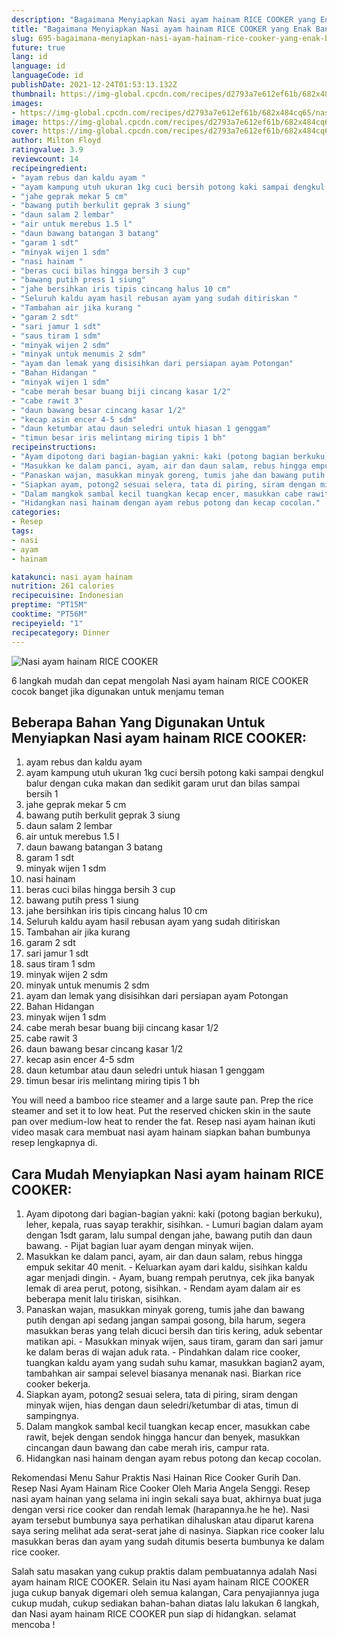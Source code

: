 ```yaml
---
description: "Bagaimana Menyiapkan Nasi ayam hainam RICE COOKER yang Enak Banget"
title: "Bagaimana Menyiapkan Nasi ayam hainam RICE COOKER yang Enak Banget"
slug: 695-bagaimana-menyiapkan-nasi-ayam-hainam-rice-cooker-yang-enak-banget
future: true
lang: id
language: id
languageCode: id
publishDate: 2021-12-24T01:53:13.132Z 
thumbnail: https://img-global.cpcdn.com/recipes/d2793a7e612ef61b/682x484cq65/nasi-ayam-hainam-rice-cooker-foto-resep-utama.png
images:
- https://img-global.cpcdn.com/recipes/d2793a7e612ef61b/682x484cq65/nasi-ayam-hainam-rice-cooker-foto-resep-utama.png
image: https://img-global.cpcdn.com/recipes/d2793a7e612ef61b/682x484cq65/nasi-ayam-hainam-rice-cooker-foto-resep-utama.png
cover: https://img-global.cpcdn.com/recipes/d2793a7e612ef61b/682x484cq65/nasi-ayam-hainam-rice-cooker-foto-resep-utama.png
author: Milton Floyd
ratingvalue: 3.9
reviewcount: 14
recipeingredient:
- "ayam rebus dan kaldu ayam "
- "ayam kampung utuh ukuran 1kg cuci bersih potong kaki sampai dengkul balur dengan cuka makan dan sedikit garam urut dan bilas sampai bersih 1"
- "jahe geprak mekar 5 cm"
- "bawang putih berkulit geprak 3 siung"
- "daun salam 2 lembar"
- "air untuk merebus 1.5 l"
- "daun bawang batangan 3 batang"
- "garam 1 sdt"
- "minyak wijen 1 sdm"
- "nasi hainam "
- "beras cuci bilas hingga bersih 3 cup"
- "bawang putih press 1 siung"
- "jahe bersihkan iris tipis cincang halus 10 cm"
- "Seluruh kaldu ayam hasil rebusan ayam yang sudah ditiriskan "
- "Tambahan air jika kurang "
- "garam 2 sdt"
- "sari jamur 1 sdt"
- "saus tiram 1 sdm"
- "minyak wijen 2 sdm"
- "minyak untuk menumis 2 sdm"
- "ayam dan lemak yang disisihkan dari persiapan ayam Potongan"
- "Bahan Hidangan "
- "minyak wijen 1 sdm"
- "cabe merah besar buang biji cincang kasar 1/2"
- "cabe rawit 3"
- "daun bawang besar cincang kasar 1/2"
- "kecap asin encer 4-5 sdm"
- "daun ketumbar atau daun seledri untuk hiasan 1 genggam"
- "timun besar iris melintang miring tipis 1 bh"
recipeinstructions:
- "Ayam dipotong dari bagian-bagian yakni: kaki (potong bagian berkuku), leher, kepala, ruas sayap terakhir, sisihkan. Lumuri bagian dalam ayam dengan 1sdt garam, lalu sumpal dengan jahe, bawang putih dan daun bawang. Pijat bagian luar ayam dengan minyak wijen."
- "Masukkan ke dalam panci, ayam, air dan daun salam, rebus hingga empuk sekitar 40 menit.  Keluarkan ayam dari kaldu, sisihkan kaldu agar menjadi dingin. Ayam, buang rempah perutnya, cek jika banyak lemak di area perut, potong, sisihkan.  Rendam ayam dalam air es beberapa menit lalu tiriskan, sisihkan."
- "Panaskan wajan, masukkan minyak goreng, tumis jahe dan bawang putih dengan api sedang jangan sampai gosong, bila harum, segera masukkan beras yang telah dicuci bersih dan tiris kering, aduk sebentar matikan api. Masukkan minyak wijen, saus tiram, garam dan sari jamur ke dalam beras di wajan aduk rata.  Pindahkan dalam rice cooker, tuangkan kaldu ayam yang sudah suhu kamar, masukkan bagian2 ayam, tambahkan air sampai selevel biasanya menanak nasi. Biarkan rice cooker bekerja."
- "Siapkan ayam, potong2 sesuai selera, tata di piring, siram dengan minyak wijen, hias dengan daun seledri/ketumbar di atas, timun di sampingnya."
- "Dalam mangkok sambal kecil tuangkan kecap encer, masukkan cabe rawit, bejek dengan sendok hingga hancur dan benyek, masukkan cincangan daun bawang dan cabe merah iris, campur rata."
- "Hidangkan nasi hainam dengan ayam rebus potong dan kecap cocolan."
categories:
- Resep
tags:
- nasi
- ayam
- hainam

katakunci: nasi ayam hainam 
nutrition: 261 calories
recipecuisine: Indonesian
preptime: "PT15M"
cooktime: "PT56M"
recipeyield: "1"
recipecategory: Dinner
---
```



![Nasi ayam hainam RICE COOKER](https://img-global.cpcdn.com/recipes/d2793a7e612ef61b/682x484cq65/nasi-ayam-hainam-rice-cooker-foto-resep-utama.png)

6 langkah mudah dan cepat mengolah  Nasi ayam hainam RICE COOKER cocok banget jika digunakan untuk menjamu teman

<!--inarticleads1-->

## Beberapa Bahan Yang Digunakan Untuk Menyiapkan Nasi ayam hainam RICE COOKER:

1. ayam rebus dan kaldu ayam 
1. ayam kampung utuh ukuran 1kg cuci bersih potong kaki sampai dengkul balur dengan cuka makan dan sedikit garam urut dan bilas sampai bersih 1
1. jahe geprak mekar 5 cm
1. bawang putih berkulit geprak 3 siung
1. daun salam 2 lembar
1. air untuk merebus 1.5 l
1. daun bawang batangan 3 batang
1. garam 1 sdt
1. minyak wijen 1 sdm
1. nasi hainam 
1. beras cuci bilas hingga bersih 3 cup
1. bawang putih press 1 siung
1. jahe bersihkan iris tipis cincang halus 10 cm
1. Seluruh kaldu ayam hasil rebusan ayam yang sudah ditiriskan 
1. Tambahan air jika kurang 
1. garam 2 sdt
1. sari jamur 1 sdt
1. saus tiram 1 sdm
1. minyak wijen 2 sdm
1. minyak untuk menumis 2 sdm
1. ayam dan lemak yang disisihkan dari persiapan ayam Potongan
1. Bahan Hidangan 
1. minyak wijen 1 sdm
1. cabe merah besar buang biji cincang kasar 1/2
1. cabe rawit 3
1. daun bawang besar cincang kasar 1/2
1. kecap asin encer 4-5 sdm
1. daun ketumbar atau daun seledri untuk hiasan 1 genggam
1. timun besar iris melintang miring tipis 1 bh

You will need a bamboo rice steamer and a large saute pan. Prep the rice steamer and set it to low heat. Put the reserved chicken skin in the saute pan over medium-low heat to render the fat. Resep nasi ayam hainan ikuti video masak cara membuat nasi ayam hainam siapkan bahan bumbunya resep lengkapnya di. 

<!--inarticleads2-->

## Cara Mudah Menyiapkan Nasi ayam hainam RICE COOKER:

1. Ayam dipotong dari bagian-bagian yakni: kaki (potong bagian berkuku), leher, kepala, ruas sayap terakhir, sisihkan. - Lumuri bagian dalam ayam dengan 1sdt garam, lalu sumpal dengan jahe, bawang putih dan daun bawang. - Pijat bagian luar ayam dengan minyak wijen.
1. Masukkan ke dalam panci, ayam, air dan daun salam, rebus hingga empuk sekitar 40 menit.  - Keluarkan ayam dari kaldu, sisihkan kaldu agar menjadi dingin. - Ayam, buang rempah perutnya, cek jika banyak lemak di area perut, potong, sisihkan.  - Rendam ayam dalam air es beberapa menit lalu tiriskan, sisihkan.
1. Panaskan wajan, masukkan minyak goreng, tumis jahe dan bawang putih dengan api sedang jangan sampai gosong, bila harum, segera masukkan beras yang telah dicuci bersih dan tiris kering, aduk sebentar matikan api. - Masukkan minyak wijen, saus tiram, garam dan sari jamur ke dalam beras di wajan aduk rata.  - Pindahkan dalam rice cooker, tuangkan kaldu ayam yang sudah suhu kamar, masukkan bagian2 ayam, tambahkan air sampai selevel biasanya menanak nasi. Biarkan rice cooker bekerja.
1. Siapkan ayam, potong2 sesuai selera, tata di piring, siram dengan minyak wijen, hias dengan daun seledri/ketumbar di atas, timun di sampingnya.
1. Dalam mangkok sambal kecil tuangkan kecap encer, masukkan cabe rawit, bejek dengan sendok hingga hancur dan benyek, masukkan cincangan daun bawang dan cabe merah iris, campur rata.
1. Hidangkan nasi hainam dengan ayam rebus potong dan kecap cocolan.


Rekomendasi Menu Sahur Praktis Nasi Hainan Rice Cooker Gurih Dan. Resep Nasi Ayam Hainam Rice Cooker Oleh Maria Angela Senggi. Resep nasi ayam hainan yang selama ini ingin sekali saya buat, akhirnya buat juga dengan versi rice cooker dan rendah lemak (harapannya.he he he). Nasi ayam tersebut bumbunya saya perhatikan dihaluskan atau diparut karena saya sering melihat ada serat-serat jahe di nasinya. Siapkan rice cooker lalu masukkan beras dan ayam yang sudah ditumis beserta bumbunya ke dalam rice cooker. 

Salah satu masakan yang cukup praktis dalam pembuatannya adalah  Nasi ayam hainam RICE COOKER. Selain itu  Nasi ayam hainam RICE COOKER  juga cukup banyak digemari oleh semua kalangan, Cara penyajiannya juga cukup mudah, cukup sediakan bahan-bahan diatas lalu lakukan 6 langkah, dan  Nasi ayam hainam RICE COOKER  pun siap di hidangkan. selamat mencoba !
